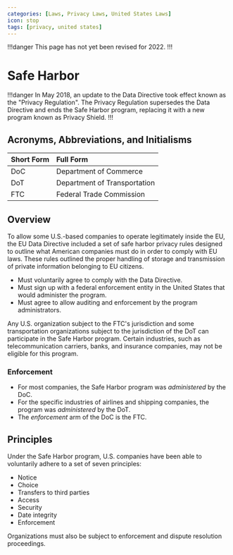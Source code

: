```yaml
---
categories: [Laws, Privacy Laws, United States Laws]
icon: stop
tags: [privacy, united states]
---
```


!!!danger
This page has not yet been revised for 2022.
!!!

# Safe Harbor

!!!danger
In May 2018, an update to the Data Directive took effect known as the "Privacy Regulation". The Privacy Regulation supersedes the Data Directive and ends the Safe Harbor program, replacing it with a new program known as Privacy Shield.
!!!

## Acronyms, Abbreviations, and Initialisms

Short Form | Full Form
:--- | :---
DoC | Department of Commerce
DoT | Department of Transportation
FTC | Federal Trade Commission

## Overview

To allow some U.S.-based companies to operate legitimately inside the EU, the EU Data Directive included a set of safe harbor privacy rules designed to outline what American companies must do in order to comply with EU laws. These rules outlined the proper handling of storage and transmission of private information belonging to EU citizens.

- Must voluntarily agree to comply with the Data Directive.
- Must sign up with a federal enforcement entity in the United States that would administer the program.
- Must agree to allow auditing and enforcement by the program administrators.

Any U.S. organization subject to the FTC's jurisdiction and some transportation organizations subject to the jurisdiction of the DoT can participate in the Safe Harbor program. Certain industries, such as telecommunication carriers, banks, and insurance companies, may not be eligible for this program.

### Enforcement

- For most companies, the Safe Harbor program was *administered* by the DoC.
- For the specific industries of airlines and shipping companies, the program was *administered* by the DoT.
- The *enforcement* arm of the DoC is the FTC.

## Principles

Under the Safe Harbor program, U.S. companies have been able to voluntarily adhere to a set of seven principles:

- Notice
- Choice
- Transfers to third parties
- Access
- Security
- Date integrity
- Enforcement

Organizations must also be subject to enforcement and dispute resolution proceedings.
